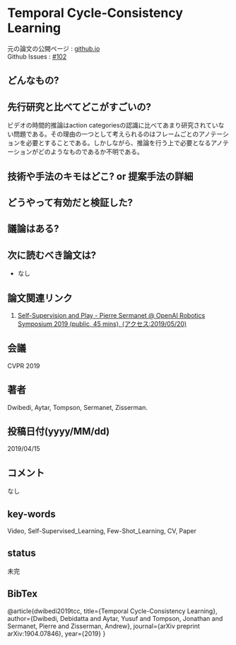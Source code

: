 # Temporal Cycle-Consistency Learning

元の論文の公開ページ : [github.io](https://temporal-cycle-consistency.github.io/)  
Github Issues : [#102](https://github.com/Obarads/obarads.github.io/issues/102)

## どんなもの?

## 先行研究と比べてどこがすごいの?
ビデオの時間的推論はaction categoriesの認識に比べてあまり研究されていない問題である。その理由の一つとして考えられるのはフレームごとのアノテーションを必要とすることである。しかしながら、推論を行う上で必要となるアノテーションがどのようなものであるか不明である。

## 技術や手法のキモはどこ? or 提案手法の詳細

## どうやって有効だと検証した?

## 議論はある?

## 次に読むべき論文は?
- なし

## 論文関連リンク
1. [Self-Supervision and Play - Pierre Sermanet @ OpenAI Robotics Symposium 2019 (public, 45 mins), (アクセス:2019/05/20)](https://docs.google.com/presentation/d/145wBH7TEJoEclVzE1YKTihqIXWMljeNIA6ozwMZLb3Q/edit#slide=id.g581ee82d09_0_517)

## 会議
CVPR 2019

## 著者
Dwibedi, Aytar, Tompson, Sermanet, Zisserman.

## 投稿日付(yyyy/MM/dd)
2019/04/15

## コメント
なし

## key-words
Video, Self-Supervised_Learning, Few-Shot_Learning, CV, Paper

## status
未完

## BibTex
@article{dwibedi2019tcc,
  title={Temporal Cycle-Consistency Learning},
  author={Dwibedi, Debidatta and Aytar, Yusuf and Tompson, Jonathan and Sermanet, Pierre and Zisserman, Andrew},
  journal={arXiv preprint arXiv:1904.07846},
  year={2019}
}